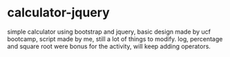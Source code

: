 # calculator-jquery
simple calculator using bootstrap and jquery, basic design made by ucf bootcamp, script made by me, still a lot of things to modify. log, percentage and square root were bonus for the activity, will keep adding operators.
